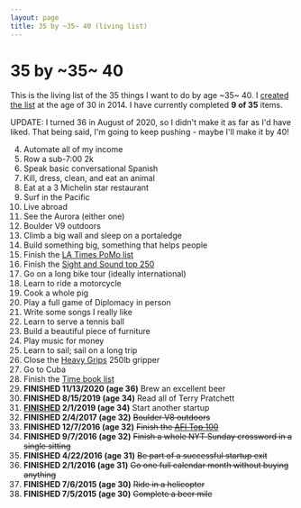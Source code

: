 ```yaml
---
layout: page
title: 35 by ~35~ 40 (living list)
---
```


# 35 by ~35~ 40

This is the living list of the 35 things I want to do by age ~35~ 40. I
[created the list](/blog/post/35-by-35/) at the age of 30 in 2014. I have currently
completed **9 of 35** items.

UPDATE: I turned 36 in August of 2020, so I didn't make it as far as I'd
have liked. That being said, I'm going to keep pushing - maybe I'll make
it by 40!

  4. Automate all of my income
  18. Row a sub-7:00 2k
  5. Speak basic conversational Spanish
  15. Kill, dress, clean, and eat an animal
  25. Eat at a 3 Michelin star restaurant
  1. Surf in the Pacific
  2. Live abroad
  3. See the Aurora (either one)
  7. Boulder V9 outdoors
  30. Climb a big wall and sleep on a portaledge
  22. Build something big, something that helps people
  12. Finish the [LA Times PoMo list](http://latimesblogs.latimes.com/jacketcopy/2009/07/the-mostly-complete-annotated-and-essential-postmodern-reading-list.html)
  29. Finish the [Sight and Sound top 250](http://www.darkhorizons.com/news/24705/the-sight-sound-top-250-films)
  27. Go on a long bike tour (ideally international)
  8. Learn to ride a motorcycle
  9. Cook a whole pig
  28. Play a full game of Diplomacy in person
  17. Write some songs I really like
  21. Learn to serve a tennis ball
  11. Build a beautiful piece of furniture
  16. Play music for money
  26. Learn to sail; sail on a long trip
  33. Close the [Heavy Grips](http://www.heavygrips.com/) 250lb gripper
  23. Go to Cuba
  13. Finish the [Time book list](http://entertainment.time.com/2005/10/16/all-time-100-novels/)
  19. **FINISHED 11/13/2020 (age 36)** Brew an excellent beer
  10. **FINISHED 8/15/2019 (age 34)** Read all of Terry Pratchett
  32. **[FINISHED](https://siegescape.com) 2/1/2019 (age 34)** Start another startup
  6. **FINISHED 2/4/2017 (age 32)** ~~Boulder V8 outdoors~~
  14. **FINISHED 12/7/2016 (age 32)** ~~Finish the [AFI Top 100](http://www.afi.com/100years/movies10.aspx)~~
  31. **FINISHED 9/7/2016 (age 32)** ~~Finish a whole NYT Sunday crossword in a single sitting~~
  34. **FINISHED 4/22/2016 (age 31)** ~~Be part of a successful startup exit~~
  35. **FINISHED 2/1/2016 (age 31)** ~~Go one full calendar month without buying anything~~
  24. **FINISHED 7/6/2015 (age 30)** ~~Ride in a helicopter~~
  20. **FINISHED 7/5/2015 (age 30)** ~~Complete a beer mile~~
